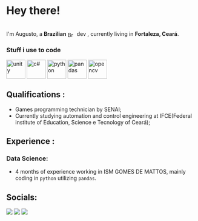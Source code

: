 # Hey there!
 </br> I'm Augusto, a <b>Brazilian</b> <img align = "center" width="20" height="15" alt="Brasil" src="https://github.com/user-attachments/assets/3b771896-473c-449d-b590-cbe1e7d3a17a" /> dev , currently living in 
 <b>Fortaleza, Ceará</b>. </p>
<h3>Stuff i use to code</h3>
<img align = "center" width="50" height="50" alt="unity" src="https://github.com/user-attachments/assets/eeb1c4e3-771f-4649-9f9e-5d50a0b30a61" />
<img align = "center" width="50" height="50" alt="c#" src="https://github.com/user-attachments/assets/9b622c95-abeb-4663-8dd0-c68617ca88ad" />
<img align = "center" width="50" height="50" alt="python" src="https://github.com/user-attachments/assets/1ac3c392-550f-453a-92a2-29a816e1e85e" >
<img align = "center" width="50" height="50" alt="pandas" src="https://github.com/user-attachments/assets/d762c39f-673a-4ed9-8afc-8e8c94f918d2" />
<img align = "center" width="50" height="50" alt="opencv" src="https://github.com/user-attachments/assets/6fa13824-b99d-4dd0-8728-1f64d081d065" />
   
##  Qualifications :
   - Games programming technician by SENAI;
   - Currently studying automation and control engineering at IFCE(Federal institute of Education, Science e Tecnology of Ceará);

##  Experience :
### Data Science:
   - 4 months of experience working in ISM GOMES DE MATTOS, mainly coding in `python` utilizing `pandas`.


## Socials: 
<div> 
  <a href="https://www.instagram.com/_augustonpenha/" target="_blank"><img src="https://img.shields.io/badge/-Instagram-%23E4405F?style=for-the-badge&logo=instagram&logoColor=white" target="_blank"></a>
  <a href = "augustonpenha@gmail.com"><img src="https://img.shields.io/badge/-Gmail-%23333?style=for-the-badge&logo=gmail&logoColor=white" target="_blank"></a>
  <a href="https://www.linkedin.com/in/Augusto-Penha-a50904237/" target="_blank"><img src="https://img.shields.io/badge/-LinkedIn-%230077B5?style=for-the-badge&logo=linkedin&logoColor=white" target="_blank"></a> 
  
  
</div>




